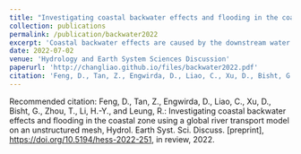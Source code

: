 ```yaml
---
title: "Investigating coastal backwater effects and flooding in the coastal zone using a global river transport model on an unstructured mesh"
collection: publications
permalink: /publication/backwater2022
excerpt: 'Coastal backwater effects are caused by the downstream water level increase as the result of elevated sea level, high river discharge and their compounding influence. Such effects have crucial impacts on floods in densely populated regions but have not been well represented in large-scale river models used in Earth System Models (ESMs), partly due to model mesh deficiency and oversimplifications of river hydrodynamics. Using two mid-Atlantic river basins as a testbed, we perform the first attempt to simulate the backwater effects comprehensively over a coastal region using the MOSART river transport model under an Earth system model framework i.e., Energy Exascale Earth System Model (E3SM) configured on a regionally-refined unstructured mesh, with a focus on understanding the backwater drivers and their long-term variations. By including sea level variations at the river downstream boundary, the model performance in capturing backwaters is greatly improved. We also propose a new flood event selection scheme to facilitate the decomposition of backwater drivers into different components. Our results show that while storm surge is a key driver, the influence of extreme discharge cannot be neglected, particularly when the river drains to a narrow river-like estuary. Compound flooding, while not necessarily increasing the flood peaks, exacerbates the flood risk by extending the duration of multiple coastal and fluvial processes. Furthermore, our simulations and analysis highlight the increasing strength of backwater effects due to sea level rise and more frequent storm surge during 1990–2019. Thus, backwaters need to be properly represented in ESMs for improving predictive understanding of coastal flooding.'
date: 2022-07-02
venue: 'Hydrology and Earth System Sciences Discussion'
paperurl: 'http://changliao.github.io/files/backwater2022.pdf'
citation: 'Feng, D., Tan, Z., Engwirda, D., Liao, C., Xu, D., Bisht, G., Zhou, T., Li, H.-Y., and Leung, R.: Investigating coastal backwater effects and flooding in the coastal zone using a global river transport model on an unstructured mesh, Hydrol. Earth Syst. Sci. Discuss. [preprint], https://doi.org/10.5194/hess-2022-251, in review, 2022.'
---
```




Recommended citation: Feng, D., Tan, Z., Engwirda, D., Liao, C., Xu, D., Bisht, G., Zhou, T., Li, H.-Y., and Leung, R.: Investigating coastal backwater effects and flooding in the coastal zone using a global river transport model on an unstructured mesh, Hydrol. Earth Syst. Sci. Discuss. [preprint], https://doi.org/10.5194/hess-2022-251, in review, 2022.